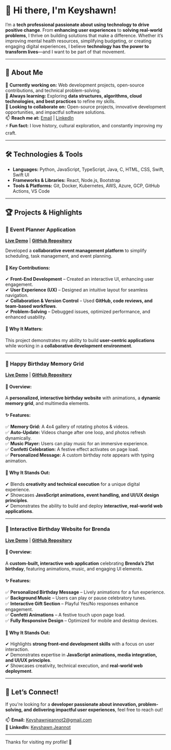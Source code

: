 # 👋 Hi there, I'm Keyshawn!  

I’m a **tech professional passionate about using technology to drive positive change**. From **enhancing user experiences** to **solving real-world problems**, I thrive on building solutions that make a difference. Whether it’s improving mental health resources, simplifying budgeting, or creating engaging digital experiences, I believe **technology has the power to transform lives**—and I want to be part of that movement.  

---

## 🚀 About Me  

🔭 **Currently working on:** Web development projects, open-source contributions, and technical problem-solving.  
🌱 **Always learning:** Exploring **data structures, algorithms, cloud technologies, and best practices** to refine my skills.  
👯 **Looking to collaborate on:** Open-source projects, innovative development opportunities, and impactful software solutions.  
📫 **Reach me at:** [Email](mailto:Keyshawnjeannot2@gmail.com) | [LinkedIn](https://www.linkedin.com/in/keyshawnjeannot)  
⚡ **Fun fact:** I love history, cultural exploration, and constantly improving my craft.  

---

## 🛠️ Technologies & Tools  

- **Languages:** Python, JavaScript, TypeScript, Java, C, HTML, CSS, Swift, Swift UI  
- **Frameworks & Libraries:** React, Node.js, Bootstrap  
- **Tools & Platforms:** Git, Docker, Kubernetes, AWS, Azure, GCP, GitHub Actions, VS Code  

---

## 🏆 Projects & Highlights  

### 📅 **Event Planner Application**  
**[Live Demo](https://meetitude.com/)** | **[GitHub Repository](https://github.com/n8silveira/EventPlannerProgram)** 

Developed a **collaborative event management platform** to simplify scheduling, task management, and event planning.  

#### 🔹 Key Contributions:  
✔ **Front-End Development** – Created an interactive UI, enhancing user engagement.  
✔ **User Experience (UX)** – Designed an intuitive layout for seamless navigation.  
✔ **Collaboration & Version Control** – Used **GitHub, code reviews, and team-based workflows**.  
✔ **Problem-Solving** – Debugged issues, optimized performance, and enhanced usability.  

#### 🔹 Why It Matters:  
This project demonstrates my ability to build **user-centric applications** while working in a **collaborative development environment**.  

---

### 🎉 **Happy Birthday Memory Grid**  
**[Live Demo](https://meetitude.com/)** | **[GitHub Repository](https://github.com/The1keyy/sterlo-birthday-gift)** 

#### 🔹 Overview:  
A **personalized, interactive birthday website** with animations, a **dynamic memory grid**, and multimedia elements.  

#### ✨ Features:  
✅ **Memory Grid:** A 4x4 gallery of rotating photos & videos.  
✅ **Auto-Update:** Videos change after one loop, and photos refresh dynamically.  
✅ **Music Player:** Users can play music for an immersive experience.  
✅ **Confetti Celebration:** A festive effect activates on page load.  
✅ **Personalized Message:** A custom birthday note appears with typing animation.  

#### 🔹 Why It Stands Out:  
✔ Blends **creativity and technical execution** for a unique digital experience.  
✔ Showcases **JavaScript animations, event handling, and UI/UX design principles**.  
✔ Demonstrates the ability to build and deploy **interactive, real-world web applications**.  

---

### 🎉 **Interactive Birthday Website for Brenda**  
**[Live Demo](the1keyy.github.io/brenda-birthday/)** | **[GitHub Repository](https://github.com/The1keyy/brenda-birthday)**  

#### 🔹 Overview:  
A **custom-built, interactive web application** celebrating **Brenda’s 21st birthday**, featuring animations, music, and engaging UI elements.  

#### ✨ Features:  
✅ **Personalized Birthday Message** – Lively animations for a fun experience.  
✅ **Background Music** – Users can play or pause celebratory tunes.  
✅ **Interactive Gift Section** – Playful Yes/No responses enhance engagement.  
✅ **Confetti Animations** – A festive touch upon page load.  
✅ **Fully Responsive Design** – Optimized for mobile and desktop devices.  

#### 🔹 Why It Stands Out:  
✔ Highlights **strong front-end development skills** with a focus on user interaction.  
✔ Demonstrates expertise in **JavaScript animations, media integration, and UI/UX principles**.  
✔ Showcases creativity, technical execution, and **real-world web deployment**.  

---

## 🚀 **Let’s Connect!**  

If you're looking for a **developer passionate about innovation, problem-solving, and delivering impactful user experiences**, feel free to reach out!  

📫 **Email:** [Keyshawnjeannot2@gmail.com](mailto:Keyshawnjeannot2@gmail.com)  
💼 **LinkedIn:** [Keyshawn Jeannot](https://www.linkedin.com/in/keyshawnjeannot)  

---

Thanks for visiting my profile! 🚀  
